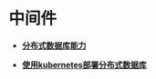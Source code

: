 # 中间件<a name="ZH-CN_TOPIC_0000001220187664"></a>

-   **[分布式数据库能力](分布式数据库能力.md)**  

-   **[使用kubernetes部署分布式数据库](使用kubernetes部署分布式数据库.md)**  


